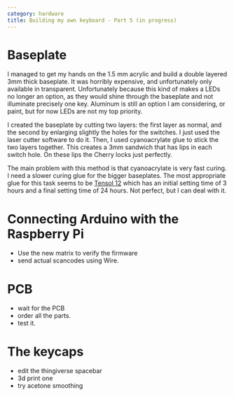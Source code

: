 ```yaml
---
category: hardware
title: Building my own keyboard - Part 5 (in progress)
---
```


# Baseplate 

I managed to get my hands on the 1.5 mm acrylic and build a double layered 3mm thick baseplate.
It was horribly expensive, and unfortunately only available in transparent. Unfortunately because
this kind of makes a LEDs no longer an option, as they would shine through the baseplate and not 
illuminate precisely one key. Aluminum is still an option I am considering, or paint, but for now
LEDs are not my top priority.

I created the baseplate by cutting two layers: the first layer as normal, and the second by 
enlarging slightly the holes for the switches. I just used the laser cutter software to do it.
Then, I used cyanoacrylate glue to stick the two layers together. This creates a 3mm sandwich that 
has lips in each switch hole. On these lips the Cherry locks just perfectly.

The main problem with this method is that cyanoacrylate is very fast curing. I
need a slower curing glue for the bigger baseplates. The most appropriate glue
for this task seems to be [Tensol
12](https://www.amazon.co.uk/gp/product/B07G4Z1PFT/ref=ox_sc_act_title_1?smid=A1ODUIM79K8PMU&psc=1)
which has an initial setting time of 3 hours and a final setting time of 24
hours. Not perfect, but I can deal with it.


# Connecting Arduino with the Raspberry Pi

- Use the new matrix to verify the firmware
- send actual scancodes using Wire.

# PCB

- wait for the PCB
- order all the parts.
- test it.


# The keycaps

- edit the thingiverse spacebar
- 3d print one
- try acetone smoothing

